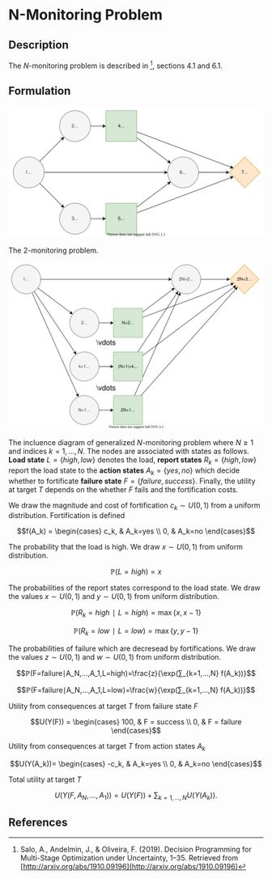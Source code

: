 # N-Monitoring Problem
## Description
The $N$-monitoring problem is described in [^1], sections 4.1 and 6.1.


## Formulation
![](figures/2-monitoring.svg)

The $2$-monitoring problem.

![](figures/n-monitoring.svg)

The incluence diagram of generalized $N$-monitoring problem where $N≥1$ and indices $k=1,...,N.$ The nodes are associated with states as follows. **Load state** $L=\{high, low\}$ denotes the load, **report states** $R_k=\{high, low\}$ report the load state to the **action states** $A_k=\{yes, no\}$ which decide whether to fortificate **failure state** $F=\{failure, success\}.$ Finally, the utility at target $T$ depends on the whether $F$ fails and the fortification costs.

We draw the magnitude and cost of fortification $c_k∼U(0,1)$ from a uniform distribution. Fortification is defined

$$f(A_k) =
\begin{cases}
c_k, & A_k=yes \\
0, & A_k=no
\end{cases}$$

The probability that the load is high. We draw $x∼U(0,1)$ from uniform distribution.

$$ℙ(L=high)=x$$

The probabilities of the report states correspond to the load state. We draw the values $x∼U(0,1)$ and $y∼U(0,1)$ from uniform distribution.

$$ℙ(R_k=high∣L=high)=\max\{x,x-1\}$$

$$ℙ(R_k=low∣L=low)=\max\{y,y-1\}$$

The probabilities of failure which are decresead by fortifications. We draw the values $z∼U(0,1)$ and $w∼U(0,1)$ from uniform distribution.

$$ℙ(F=failure∣A_N,...,A_1,L=high)=\frac{z}{\exp(∑_{k=1,...,N} f(A_k))}$$

$$ℙ(F=failure∣A_N,...,A_1,L=low)=\frac{w}{\exp(∑_{k=1,...,N} f(A_k))}$$

Utility from consequences at target $T$ from failure state $F$

$$U(Y(F)) =
\begin{cases}
100, & F = success \\
0, & F = failure
\end{cases}$$

Utility from consequences at target $T$ from action states $A_k$

$$U(Y(A_k))=
\begin{cases}
-c_k, & A_k=yes \\
0, & A_k=no
\end{cases}$$

Total utility at target $T$

$$U(Y(F,A_N,...,A_1))=U(Y(F))+∑_{k=1,...,N} U(Y(A_k)).$$


## References
[^1]: Salo, A., Andelmin, J., & Oliveira, F. (2019). Decision Programming for Multi-Stage Optimization under Uncertainty, 1–35. Retrieved from [http://arxiv.org/abs/1910.09196](http://arxiv.org/abs/1910.09196)
